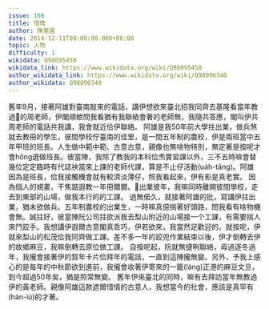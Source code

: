```yaml
---
issue: 100
title: 惜情
author: 陳憲國
date: 2014-12-11T00:00:00.000+08:00
topic: 人物
difficulty: 1
wikidata: Q98095450
wikidata_link: https://www.wikidata.org/wiki/Q98095450
author_wikidata_link: https://www.wikidata.org/wiki/Q98096340
author_wikidata: Q98096340
---
```

舊年9月，接著阿雄對臺南敲來的電話，講伊想欲來臺北招我同齊去基隆看當年教過𪜶的周老師，伊閣順紲問我看猶有我聯絡會著的老師無，我隨共答應，閣叫伊共周老師的電話共我講，我會就近佮伊聯絡。
阿雄是我50年前大學拄出業，做兵煞就去教冊的學生，彼間學校佇臺南的佳里，是一間五年制的農校，伊是兩班當中五年甲班的班長。人生做中範中範、古意古意，親像也無啥物特別，無定著是按呢才會hőng選做班長。彼當陣，我除了教我的本科佮𤆬實習課以外，三不五時嘛會替幾位定定臨時有代誌袂當來上課的老師代課，算是不止仔活動(ua̍h-tāng)。阿雄因為是班長，佮我接觸機會就有較濟淡薄仔，照我看起來，伊有影是真老實。
因為個人的規畫，干焦踮遐教一年冊爾爾。𪜶出業彼年，我嘛同時離開彼間學校，走去到東部的山場，做我本行的的工課。
過無偌久，就接著阿雄的批，寫講伊拄出業，猶未欲做兵。五年制農校的出業生，一時嘛真僫揣著好頭路，問我看有啥物機會無。誠拄好，彼當陣阮公司拄欲派我去梨山附近的山場接一个工課，有需要揣人來鬥跤手。我想講伊遐爾古意閣真乖巧，伊若欲來，我當然足歡迎的。就按呢，伊就來梨山的松茂佮我同齊做工課。差不多一年的跤兜作業結束以後，伊才倒轉去伊的故鄉麻豆，我嘛倒轉去原位做工課。
自按呢起，阮就無捷咧聯絡，毋過逐冬過年，我攏會接著伊的賀年卡片佮拜年的電話，一直到這陣攏無變。另外，予我上感心的是每年的中秋節欲到進前，我攏會收著伊寄來的一籠(láng)正港的麻豆文旦，到今超過50年矣，猶是照常無變。
舊年伊來臺北的同時，嘛有去拜訪當年無教過伊的黃老師。親像阿雄這款遮爾惜情的古意人，我想當今的社會，應該是真罕有(hán-iú)的才著。